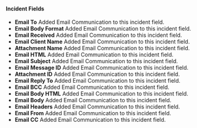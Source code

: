 
#### Incident Fields
- **Email To**
Added Email Communication to this incident field.
- **Email Body Format**
Added Email Communication to this incident field.
- **Email Received**
Added Email Communication to this incident field.
- **Email Client Name**
Added Email Communication to this incident field.
- **Attachment Name**
Added Email Communication to this incident field.
- **Email HTML**
Added Email Communication to this incident field.
- **Email Subject**
Added Email Communication to this incident field.
- **Email Message ID**
Added Email Communication to this incident field.
- **Attachment ID**
Added Email Communication to this incident field.
- **Email Reply To**
Added Email Communication to this incident field.
- **Email BCC**
Added Email Communication to this incident field.
- **Email Body HTML**
Added Email Communication to this incident field.
- **Email Body**
Added Email Communication to this incident field.
- **Email Headers**
Added Email Communication to this incident field.
- **Email From**
Added Email Communication to this incident field.
- **Email CC**
Added Email Communication to this incident field.
